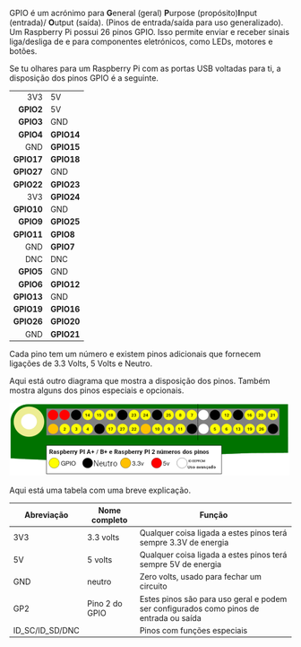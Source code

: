 GPIO é um acrónimo para **G**eneral (geral) **P**urpose (propósito)**I**nput (entrada)/ **O**utput (saída). (Pinos de entrada/saída para uso generalizado). Um Raspberry Pi possui 26 pinos GPIO. Isso permite enviar e receber sinais liga/desliga de e para componentes eletrónicos, como LEDs, motores e botões.

Se tu olhares para um Raspberry Pi com as portas USB voltadas para ti, a disposição dos pinos GPIO é a seguinte.

|            |            |
| ----------:|:---------- |
|        3V3 | 5V         |
|  **GPIO2** | 5V         |
|  **GPIO3** | GND        |
|  **GPIO4** | **GPIO14** |
|        GND | **GPIO15** |
| **GPIO17** | **GPIO18** |
| **GPIO27** | GND        |
| **GPIO22** | **GPIO23** |
|        3V3 | **GPIO24** |
| **GPIO10** | GND        |
|  **GPIO9** | **GPIO25** |
| **GPIO11** | **GPIO8**  |
|        GND | **GPIO7**  |
|        DNC | DNC        |
|  **GPIO5** | GND        |
|  **GPIO6** | **GPIO12** |
| **GPIO13** | GND        |
| **GPIO19** | **GPIO16** |
| **GPIO26** | **GPIO20** |
|        GND | **GPIO21** |

Cada pino tem um número e existem pinos adicionais que fornecem ligações de 3.3 Volts, 5 Volts e Neutro.

Aqui está outro diagrama que mostra a disposição dos pinos. Também mostra alguns dos pinos especiais e opcionais.

![disposição dos pinos](images/pinout.png)

Aqui está uma tabela com uma breve explicação.

| Abreviação            | Nome completo  | Função                                                                                 |
| --------------------- | -------------- | -------------------------------------------------------------------------------------- |
| 3V3                   | 3.3 volts      | Qualquer coisa ligada a estes pinos terá sempre 3.3V de energia                        |
| 5V                    | 5 volts        | Qualquer coisa ligada a estes pinos terá sempre 5V de energia                          |
| GND                   | neutro         | Zero volts, usado para fechar um circuito                                              |
| GP2                   | Pino 2 do GPIO | Estes pinos são para uso geral e podem ser configurados como pinos de entrada ou saída |
| ID_SC/ID_SD/DNC |                | Pinos com funções especiais                                                            |
